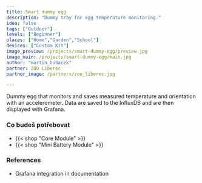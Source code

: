 ```yaml
---
title: Smart dummy egg
description: "Dummy tray for egg temperature monitoring."
idea: false
tags: ["Outdoor"]
levels: ["Beginner"]
places: ["Home","Garden","School"]
devices: ["Custom Kit"]
image_preview: /projects/smart-dummy-egg/preview.jpg
image_main: /projects/smart-dummy-egg/main.jpg
author: "martin_hubacek"
partner: ZOO Liberec
partner_image: /partners/zoo_liberec.jpg

---
```


Dummy egg that monitors and saves measured temperature and orientation with an accelerometer. Data are saved to the InfluxDB and are then displayed with Grafana.


### Co budeš potřebovat

* {{< shop "Core Module" >}}
* {{< shop "Mini Battery Module" >}}

### References

* Grafana integration in documentation
